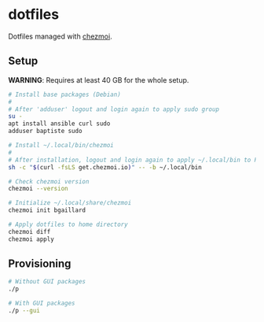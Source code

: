 # dotfiles

Dotfiles managed with [chezmoi](https://github.com/twpayne/chezmoi).

## Setup

**WARNING**: Requires at least 40 GB for the whole setup.

```bash
# Install base packages (Debian)
#
# After 'adduser' logout and login again to apply sudo group
su -
apt install ansible curl sudo
adduser baptiste sudo

# Install ~/.local/bin/chezmoi
#
# After installation, logout and login again to apply ~/.local/bin to PATH
sh -c "$(curl -fsLS get.chezmoi.io)" -- -b ~/.local/bin

# Check chezmoi version
chezmoi --version

# Initialize ~/.local/share/chezmoi
chezmoi init bgaillard

# Apply dotfiles to home directory
chezmoi diff
chezmoi apply
```

## Provisioning

```bash
# Without GUI packages
./p

# With GUI packages
./p --gui
```
